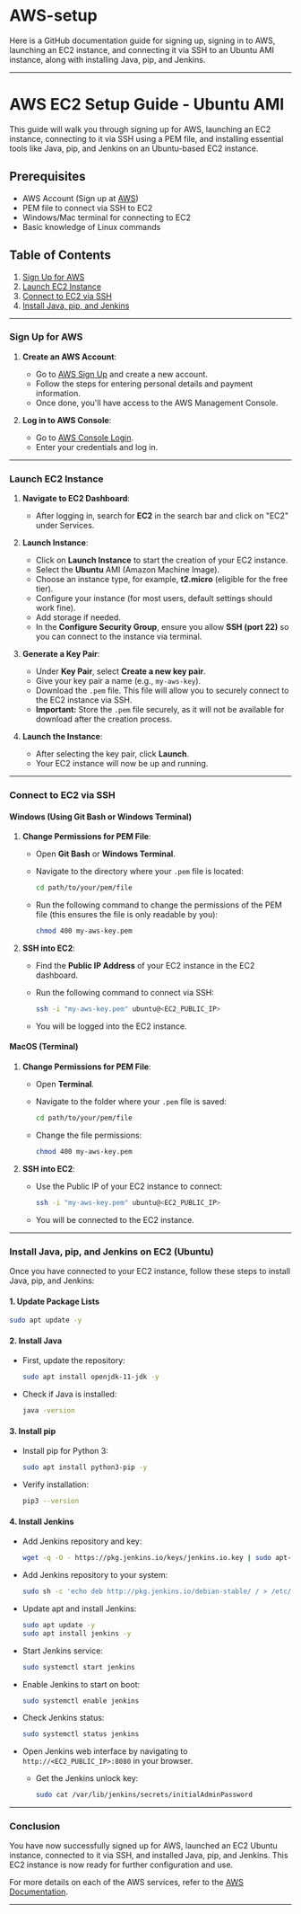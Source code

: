 # AWS-setup

Here is a GitHub documentation guide for signing up, signing in to AWS, launching an EC2 instance, and connecting it via SSH to an Ubuntu AMI instance, along with installing Java, pip, and Jenkins.

---

# AWS EC2 Setup Guide - Ubuntu AMI

This guide will walk you through signing up for AWS, launching an EC2 instance, connecting to it via SSH using a PEM file, and installing essential tools like Java, pip, and Jenkins on an Ubuntu-based EC2 instance.

## Prerequisites

- AWS Account (Sign up at [AWS](https://aws.amazon.com/))
- PEM file to connect via SSH to EC2
- Windows/Mac terminal for connecting to EC2
- Basic knowledge of Linux commands

## Table of Contents

1. [Sign Up for AWS](#sign-up-for-aws)
2. [Launch EC2 Instance](#launch-ec2-instance)
3. [Connect to EC2 via SSH](#connect-to-ec2-via-ssh)
4. [Install Java, pip, and Jenkins](#install-java-pip-and-jenkins)

---

### Sign Up for AWS

1. **Create an AWS Account**:
   - Go to [AWS Sign Up](https://aws.amazon.com/) and create a new account.
   - Follow the steps for entering personal details and payment information.
   - Once done, you'll have access to the AWS Management Console.

2. **Log in to AWS Console**:
   - Go to [AWS Console Login](https://aws.amazon.com/console/).
   - Enter your credentials and log in.

---

### Launch EC2 Instance

1. **Navigate to EC2 Dashboard**:
   - After logging in, search for **EC2** in the search bar and click on "EC2" under Services.

2. **Launch Instance**:
   - Click on **Launch Instance** to start the creation of your EC2 instance.
   - Select the **Ubuntu** AMI (Amazon Machine Image).
   - Choose an instance type, for example, **t2.micro** (eligible for the free tier).
   - Configure your instance (for most users, default settings should work fine).
   - Add storage if needed.
   - In the **Configure Security Group**, ensure you allow **SSH (port 22)** so you can connect to the instance via terminal.

3. **Generate a Key Pair**:
   - Under **Key Pair**, select **Create a new key pair**.
   - Give your key pair a name (e.g., `my-aws-key`).
   - Download the `.pem` file. This file will allow you to securely connect to the EC2 instance via SSH.
   - **Important:** Store the `.pem` file securely, as it will not be available for download after the creation process.

4. **Launch the Instance**:
   - After selecting the key pair, click **Launch**.
   - Your EC2 instance will now be up and running.

---

### Connect to EC2 via SSH

#### Windows (Using Git Bash or Windows Terminal)

1. **Change Permissions for PEM File**:
   - Open **Git Bash** or **Windows Terminal**.
   - Navigate to the directory where your `.pem` file is located:
     ```bash
     cd path/to/your/pem/file
     ```

   - Run the following command to change the permissions of the PEM file (this ensures the file is only readable by you):
     ```bash
     chmod 400 my-aws-key.pem
     ```

2. **SSH into EC2**:
   - Find the **Public IP Address** of your EC2 instance in the EC2 dashboard.
   - Run the following command to connect via SSH:
     ```bash
     ssh -i "my-aws-key.pem" ubuntu@<EC2_PUBLIC_IP>
     ```

   - You will be logged into the EC2 instance.

#### MacOS (Terminal)

1. **Change Permissions for PEM File**:
   - Open **Terminal**.
   - Navigate to the folder where your `.pem` file is saved:
     ```bash
     cd path/to/your/pem/file
     ```

   - Change the file permissions:
     ```bash
     chmod 400 my-aws-key.pem
     ```

2. **SSH into EC2**:
   - Use the Public IP of your EC2 instance to connect:
     ```bash
     ssh -i "my-aws-key.pem" ubuntu@<EC2_PUBLIC_IP>
     ```

   - You will be connected to the EC2 instance.

---

### Install Java, pip, and Jenkins on EC2 (Ubuntu)

Once you have connected to your EC2 instance, follow these steps to install Java, pip, and Jenkins:

#### 1. **Update Package Lists**
```bash
sudo apt update -y
```

#### 2. **Install Java**

- First, update the repository:
  ```bash
  sudo apt install openjdk-11-jdk -y
  ```

- Check if Java is installed:
  ```bash
  java -version
  ```

#### 3. **Install pip**

- Install pip for Python 3:
  ```bash
  sudo apt install python3-pip -y
  ```

- Verify installation:
  ```bash
  pip3 --version
  ```

#### 4. **Install Jenkins**

- Add Jenkins repository and key:
  ```bash
  wget -q -O - https://pkg.jenkins.io/keys/jenkins.io.key | sudo apt-key add -
  ```

- Add Jenkins repository to your system:
  ```bash
  sudo sh -c 'echo deb http://pkg.jenkins.io/debian-stable/ / > /etc/apt/sources.list.d/jenkins.list'
  ```

- Update apt and install Jenkins:
  ```bash
  sudo apt update -y
  sudo apt install jenkins -y
  ```

- Start Jenkins service:
  ```bash
  sudo systemctl start jenkins
  ```

- Enable Jenkins to start on boot:
  ```bash
  sudo systemctl enable jenkins
  ```

- Check Jenkins status:
  ```bash
  sudo systemctl status jenkins
  ```

- Open Jenkins web interface by navigating to `http://<EC2_PUBLIC_IP>:8080` in your browser.
  - Get the Jenkins unlock key:
    ```bash
    sudo cat /var/lib/jenkins/secrets/initialAdminPassword
    ```

---

### Conclusion

You have now successfully signed up for AWS, launched an EC2 Ubuntu instance, connected to it via SSH, and installed Java, pip, and Jenkins. This EC2 instance is now ready for further configuration and use.

For more details on each of the AWS services, refer to the [AWS Documentation](https://docs.aws.amazon.com/).

---

